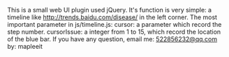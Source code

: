 This is a small web UI plugin used jQuery.
It's function is very simple:
  a timeline like http://trends.baidu.com/disease/ in the left corner.
The most important parameter in js/timeline.js:
  cursor: a parameter which record the step number. 
  cursorIssue: a integer from 1 to 15, which record the location of the blue bar.
If you have any question, email me:
  522856232@qq.com
by: mapleeit